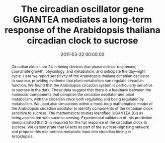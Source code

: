 ---
title: "The circadian oscillator gene GIGANTEA mediates a long-term response of the Arabidopsis thaliana circadian clock to sucrose"
subtitle: ""
summary: ""
authors: 
- Dalchau N
- Baek SJ
- Briggs HM
- Robertson FC
- Dodd AN
- Gardner MJ
- Stancombe MA
- Haydon MJ
- Stan GB
- Goncalves JM
- Webb AAR


tags: []
categories: [Plant Biology]
date: 2011-03-22 00:00:00
publishDate: 2011-03-22 00:00:00
featured: false
draft: false
publication: 'Proceedings of the National Academy of Sciences'
publication_types: ["2"]

doi: 'https://doi.org/10.1073/pnas.1015452108'
abstract: Circadian clocks are 24-h timing devices that phase cellular responses; coordinate growth, physiology, and metabolism; and anticipate the day–night cycle. Here we report sensitivity of the Arabidopsis thaliana circadian oscillator to sucrose, providing evidence that plant metabolism can regulate circadian function. We found that the Arabidopsis circadian system is particularly sensitive to sucrose in the dark. These data suggest that there is a feedback between the molecular components that comprise the circadian oscillator and plant metabolism, with the circadian clock both regulating and being regulated by metabolism. We used also simulations within a three-loop mathematical model of the Arabidopsis circadian oscillator to identify components of the circadian clock sensitive to sucrose. The mathematical studies identified GIGANTEA (GI) as being associated with sucrose sensing. Experimental validation of this prediction demonstrated that GI is required for the full response of the circadian clock to sucrose. We demonstrate that GI acts as part of the sucrose-signaling network and propose this role permits metabolic input into circadian timing in Arabidopsis.

projects: []
---